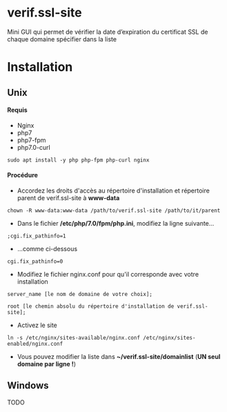 # verif.ssl-site
Mini GUI qui permet de vérifier la date d’expiration du certificat SSL de chaque domaine spécifier dans la liste 

# Installation
## Unix
#### Requis 
- Nginx
- php7
- php7-fpm
- php7.0-curl
```
sudo apt install -y php php-fpm php-curl nginx
```

#### Procédure
- Accordez les droits d'accès au répertoire d'installation et répertoire parent de verif.ssl-site à **__www-data__**
```
chown -R www-data:www-data /path/to/verif.ssl-site /path/to/it/parent
```
- Dans le fichier **__/etc/php/7.0/fpm/php.ini__**, modifiez la ligne suivante...
```
;cgi.fix_pathinfo=1
```
- ...comme ci-dessous
```
cgi.fix_pathinfo=0
```
- Modifiez le fichier nginx.conf pour qu'il corresponde avec votre installation
```
server_name [le nom de domaine de votre choix];
```
```
root [le chemin absolu du répertoire d'installation de verif.ssl-site];
```
- Activez le site
```
ln -s /etc/nginx/sites-available/nginx.conf /etc/nginx/sites-enabled/nginx.conf
```
- Vous pouvez modifier la liste dans **__~/verif.ssl-site/domainlist__** (**UN seul domaine par ligne !**)
## Windows
TODO
